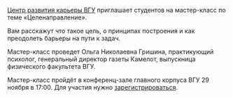 [Центр развития карьеры ВГУ](https://vk.com/vsu_career) приглашает студентов на мастер-класс по теме «Целенаправление».

Вам расскажут что такое цель, о принципах построения и как преодолеть барьеры на пути к задач.

Мастер-класс проведет Ольга Николаевна Гришина, практикующий психолог, генеральный директор газеты Камелот, выпускница физического факультета ВГУ.

Мастер-класс пройдёт в конференц-зале главного корпуса ВГУ 29 ноября в 17:00. Для участия нужно [зарегистрироваться](https://vk.cc/8Hhw16).